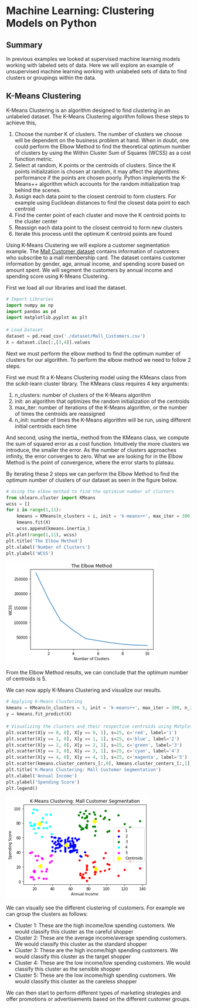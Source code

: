 # Machine Learning: Clustering Models on Python

## Summary

In previous examples we looked at supervised machine learning models working with labeled sets of data. Here we will explore an example of unsupervised machine learning working with unlabeled sets of data to find clusters or groupings within the data.

## K-Means Clustering

K-Means Clustering is an algorithm designed to find clustering in an unlabeled dataset. The K-Means Clustering algorithm follows these steps to achieve this,

  1. Choose the number K of clusters. The number of clusters we choose will be dependent on the business problem at hand. When in doubt, one could perform the Elbow Method to find the theoretical optimum number of clusters by using the Within Cluster Sum of Squares (WCSS) as a cost function metric.
  2. Select at random, K points or the centroids of clusters. Since the K points initialization is chosen at random, it may affect the algorithms performance if the points are chosen poorly. Python implements the K-Means++ algorithm which accounts for the random initialization trap behind the scenes.
  3. Assign each data point to the closest centroid to form clusters. For example using Euclidean distances to find the closest data point to each centroid
  4. Find the center point of each cluster and move the K centroid points to the cluster center
  5. Reassign each data point to the closest centroid to form new clusters
  6. Iterate this process until the optimum K centroid points are found

Using K-Means Clustering we will explore a customer segmentation example. The [Mall Customer dataset](./dataset/Mall_Customers.csv) contains information of customers who subscribe to a mall membership card. The dataset contains customer information by gender, age, annual income, and spending score based on amount spent. We will segment the customers by annual income and spending score using K-Means Clustering.

First we load all our libraries and load the dataset.

```Python
# Import Libraries
import numpy as np
import pandas as pd
import matplotlib.pyplot as plt

# Load Dataset
dataset = pd.read_csv('./dataset/Mall_Customers.csv')
X = dataset.iloc[:,[3,4]].values
```

Next we must perform the elbow method to find the optimum number of clusters for our algorithm. To perform the elbow method we need to follow 2 steps.

First we must fit a K-Means Clustering model using the KMeans class from the scikit-learn cluster library. The KMeans class requires 4 key arguments:
  1. n_clusters: number of clusters of the K-Means algorithm
  2. init: an algorithm that optimizes the random initialization of the centroids
  3. max_iter: number of iterations of the K-Means algorithm, or the number of times the centroids are reassigned
  4. n_init: number of times the K-Means algorithm will be run, using different initial centroids each time

And second, using the inertia_ method from the KMeans class, we compute the sum of squared error as a cost function. Intuitively the more clusters we introduce, the smaller the error. As the number of clusters approaches infinity, the error converges to zero. What we are looking for in the Elbow Method is the point of convergence, where the error starts to plateau.

By iterating these 2 steps we can perform the Elbow Method to find the optimum number of clusters of our dataset as seen in the figure below.

```Python
# Using the elbow method to find the optimium number of clusters
from sklearn.cluster import KMeans
wcss = []
for i in range(1,11):
    kmeans = KMeans(n_clusters = i, init = 'k-means++', max_iter = 300, n_init = 10, random_state = 0)
    kmeans.fit(X)
    wcss.append(kmeans.inertia_)
plt.plot(range(1,11), wcss)
plt.title('The Elbow Method')
plt.xlabel('Number of Clusters')
plt.ylabel('WCSS')
```

![The Elbow Method](./elbow-method.png)

From the Elbow Method results, we can conclude that the optimum number of centroids is 5.

We can now apply K-Means Clustering and visualize our results.

```Python
# Applying K-Means Clustering
kmeans = KMeans(n_clusters = 5, init = 'k-means++', max_iter = 300, n_init = 10, random_state = 0)
y = kmeans.fit_predict(X)

# Visualizing the clusters and their respective centroids using Matplotlib
plt.scatter(X[y == 0, 0], X[y == 0, 1], s=25, c='red', label='1')
plt.scatter(X[y == 1, 0], X[y == 1, 1], s=25, c='blue', label='2')
plt.scatter(X[y == 2, 0], X[y == 2, 1], s=25, c='green', label='3')
plt.scatter(X[y == 3, 0], X[y == 3, 1], s=25, c='cyan', label='4')
plt.scatter(X[y == 4, 0], X[y == 4, 1], s=25, c='magenta', label='5')
plt.scatter(kmeans.cluster_centers_[:,0], kmeans.cluster_centers_[:,1], s = 100, c='yellow', label = 'Centroids')
plt.title('K-Means Clustering: Mall Customer Segmentation')
plt.xlabel('Annual Income')
plt.ylabel('Spending Score')
plt.legend()
```

![K-Means Clustering](./k-means-clustering.png)

We can visually see the different clustering of customers. For example we can group the clusters as follows:
  - Cluster 1: These are the high income/low spending customers. We would classify this cluster as the careful shopper
  - Cluster 2: These are the average income/average spending customers. We would classify this cluster as the standard shopper
  - Cluster 3: These are the high income/high spending customers. We would classify this cluster as the target shopper
  - Cluster 4: These are the low income/low spending customers. We would classify this cluster as the sensible shopper
  - Cluster 5: These are the low income/high spending customers. We would classify this cluster as the careless shopper

We can then start to perform different types of marketing strategies and offer promotions or advertisements based on the different customer groups.
